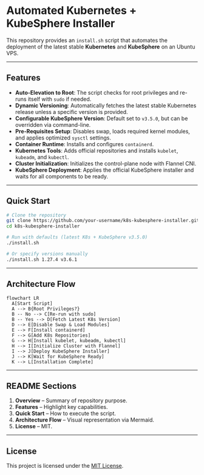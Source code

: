 # Automated Kubernetes + KubeSphere Installer

This repository provides an `install.sh` script that automates the deployment of the latest stable **Kubernetes** and **KubeSphere** on an Ubuntu VPS.

---

## Features

* **Auto-Elevation to Root**: The script checks for root privileges and re-runs itself with `sudo` if needed.
* **Dynamic Versioning**: Automatically fetches the latest stable Kubernetes release unless a specific version is provided.
* **Configurable KubeSphere Version**: Default set to `v3.5.0`, but can be overridden via command-line.
* **Pre-Requisites Setup**: Disables swap, loads required kernel modules, and applies optimized `sysctl` settings.
* **Container Runtime**: Installs and configures `containerd`.
* **Kubernetes Tools**: Adds official repositories and installs `kubelet`, `kubeadm`, and `kubectl`.
* **Cluster Initialization**: Initializes the control-plane node with Flannel CNI.
* **KubeSphere Deployment**: Applies the official KubeSphere installer and waits for all components to be ready.

---

## Quick Start

```bash
# Clone the repository
git clone https://github.com/your-username/k8s-kubesphere-installer.git
cd k8s-kubesphere-installer

# Run with defaults (latest K8s + KubeSphere v3.5.0)
./install.sh

# Or specify versions manually
./install.sh 1.27.4 v3.6.1
```

---

## Architecture Flow

```mermaid
flowchart LR
  A[Start Script]
  A --> B{Root Privileges?}
  B -- No --> C[Re-run with sudo]
  B -- Yes --> D[Fetch Latest K8s Version]
  D --> E[Disable Swap & Load Modules]
  E --> F[Install containerd]
  F --> G[Add K8s Repositories]
  G --> H[Install kubelet, kubeadm, kubectl]
  H --> I[Initialize Cluster with Flannel]
  I --> J[Deploy KubeSphere Installer]
  J --> K[Wait for KubeSphere Ready]
  K --> L[Installation Complete]
```

---

## README Sections

1. **Overview** – Summary of repository purpose.
2. **Features** – Highlight key capabilities.
3. **Quick Start** – How to execute the script.
4. **Architecture Flow** – Visual representation via Mermaid.
5. **License** – MIT.

---

## License

This project is licensed under the [MIT License](LICENSE).
